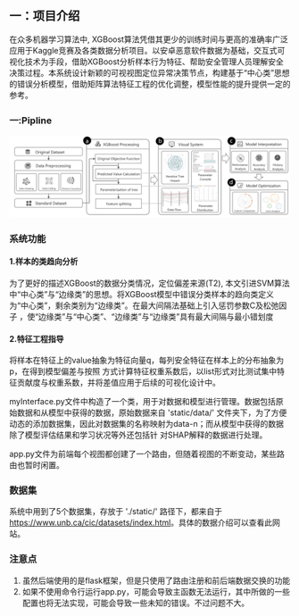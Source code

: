 ## 一：项目介绍
在众多机器学习算法中, XGBoost算法凭借其更少的训练时间与更高的准确率广泛应用于Kaggle竞赛及各类数据分析项目。以安卓恶意软件数据为基础，交互式可视化技术为手段，借助XGBoost分析样本行为特征、帮助安全管理人员理解安全决策过程。本系统设计新颖的可视视图定位异常决策节点，构建基于“中心类”思想的错误分析模型，借助矩阵算法特征工程的优化调整，模型性能的提升提供一定的参考。
### 一:Pipline
![pipline](https://github.com/zzhongying/Android_flask_12.23/blob/b1c0450318355b107b7be8be63923ca7451b3117/images/pipline3.png)

### 系统功能
#### 1.样本的类趋向分析
为了更好的描述XGBoost的数据分类情况，定位偏差来源(T2), 本文引进SVM算法中“中心类”与“边缘类”的思想。将XGBoost模型中错误分类样本的趋向类定义为“中心类”，剩余类别为“边缘类”。在最大间隔法基础上引入惩罚参数C及松弛因子 ，使“边缘类”与“中心类”、“边缘类”与“边缘类”具有最大间隔与最小错划度
#### 2.特征工程指导
将样本在特征上的value抽象为特征向量q，每列安全特征在样本上的分布抽象为p，在得到模型偏差与按照 方式计算特征权重系数后，以list形式对比测试集中特征贡献度与权重系数，并将差值应用于后续的可视化设计中。


myInterface.py文件中构造了一个类，用于对数据和模型进行管理。数据包括原始数据和从模型中获得的数据，原始数据来自 'static/data/' 
文件夹下，为了方便动态的添加数据集，因此对数据集的名称映射为data-n；而从模型中获得的数据除了模型评估结果和学习状况等外还包括针
对SHAP解释的数据进行处理。  

app.py文件为前端每个视图都创建了一个路由，但随着视图的不断变动，某些路由也暂时闲置。

### 数据集
系统中用到了5个数据集，存放于 './static/' 路径下，都来自于<https://www.unb.ca/cic/datasets/index.html>。具体的数据介绍可以查看此网站。

### 注意点
1. 虽然后端使用的是flask框架，但是只使用了路由注册和前后端数据交换的功能
2. 如果不使用命令行运行app.py，可能会导致主函数无法运行，其中所做的一些配置也将无法实现，可能会导致一些未知的错误。不过问题不大。

